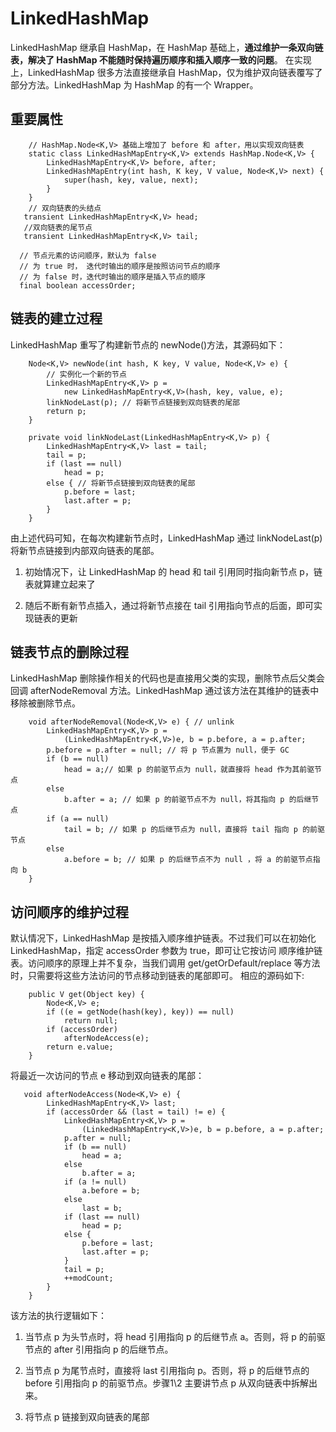 # LinkedHashMap

LinkedHashMap 继承自 HashMap，在 HashMap 基础上，__通过维护一条双向链表，解决了 HashMap 不能随时保持遍历顺序和插入顺序一致的问题__。
在实现上，LinkedHashMap 很多方法直接继承自 HashMap，仅为维护双向链表覆写了部分方法。LinkedHashMap 为 HashMap 的有一个 Wrapper。

## 重要属性

```
    // HashMap.Node<K,V> 基础上增加了 before 和 after，用以实现双向链表
    static class LinkedHashMapEntry<K,V> extends HashMap.Node<K,V> {
        LinkedHashMapEntry<K,V> before, after;
        LinkedHashMapEntry(int hash, K key, V value, Node<K,V> next) {
            super(hash, key, value, next);
        }
    }
    // 双向链表的头结点
   transient LinkedHashMapEntry<K,V> head;
   //双向链表的尾节点
   transient LinkedHashMapEntry<K,V> tail;

  // 节点元素的访问顺序，默认为 false
  // 为 true 时， 迭代时输出的顺序是按照访问节点的顺序
  // 为 false 时，迭代时输出的顺序是插入节点的顺序
  final boolean accessOrder;
```


## 链表的建立过程

LinkedHashMap 重写了构建新节点的 newNode()方法，其源码如下：

```
    Node<K,V> newNode(int hash, K key, V value, Node<K,V> e) {
        // 实例化一个新的节点
        LinkedHashMapEntry<K,V> p =
            new LinkedHashMapEntry<K,V>(hash, key, value, e);
        linkNodeLast(p); // 将新节点链接到双向链表的尾部
        return p;
    }

```

```
    private void linkNodeLast(LinkedHashMapEntry<K,V> p) {
        LinkedHashMapEntry<K,V> last = tail;
        tail = p;
        if (last == null)
            head = p;
        else { // 将新节点链接到双向链表的尾部
            p.before = last;
            last.after = p;
        }
    }
```

由上述代码可知，在每次构建新节点时，LinkedHashMap 通过 linkNodeLast(p) 将新节点链接到内部双向链表的尾部。

1. 初始情况下，让 LinkedHashMap 的 head 和 tail 引用同时指向新节点 p，链表就算建立起来了

2. 随后不断有新节点插入，通过将新节点接在 tail 引用指向节点的后面，即可实现链表的更新


## 链表节点的删除过程

LinkedHashMap 删除操作相关的代码也是直接用父类的实现，删除节点后父类会回调 afterNodeRemoval 方法。LinkedHashMap
通过该方法在其维护的链表中移除被删除节点。

```
    void afterNodeRemoval(Node<K,V> e) { // unlink
        LinkedHashMapEntry<K,V> p =
            (LinkedHashMapEntry<K,V>)e, b = p.before, a = p.after;
        p.before = p.after = null; // 将 p 节点置为 null，便于 GC
        if (b == null)
            head = a;// 如果 p 的前驱节点为 null，就直接将 head 作为其前驱节点
        else
            b.after = a; // 如果 p 的前驱节点不为 null，将其指向 p 的后继节点
        if (a == null)
            tail = b; // 如果 p 的后继节点为 null，直接将 tail 指向 p 的前驱节点
        else
            a.before = b; // 如果 p 的后继节点不为 null ，将 a 的前驱节点指向 b
    }
```


## 访问顺序的维护过程

默认情况下，LinkedHashMap 是按插入顺序维护链表。不过我们可以在初始化 LinkedHashMap，指定 accessOrder 参数为 true，即可让它按访问
顺序维护链表。访问顺序的原理上并不复杂，当我们调用 get/getOrDefault/replace 等方法时，只需要将这些方法访问的节点移动到链表的尾部即可。
相应的源码如下:

```
    public V get(Object key) {
        Node<K,V> e;
        if ((e = getNode(hash(key), key)) == null)
            return null;
        if (accessOrder)
            afterNodeAccess(e);
        return e.value;
    }
```

将最近一次访问的节点 e 移动到双向链表的尾部：

```
   void afterNodeAccess(Node<K,V> e) {
        LinkedHashMapEntry<K,V> last;
        if (accessOrder && (last = tail) != e) {
            LinkedHashMapEntry<K,V> p =
                (LinkedHashMapEntry<K,V>)e, b = p.before, a = p.after;
            p.after = null;
            if (b == null)
                head = a;
            else
                b.after = a;
            if (a != null)
                a.before = b;
            else
                last = b;
            if (last == null)
                head = p;
            else {
                p.before = last;
                last.after = p;
            }
            tail = p;
            ++modCount;
        }
    }
```

该方法的执行逻辑如下：

1. 当节点 p 为头节点时，将 head 引用指向 p 的后继节点 a。否则，将 p 的前驱节点的 after 引用指向 p 的后继节点。

2. 当节点 p 为尾节点时，直接将 last 引用指向 p。否则，将 p 的后继节点的 before 引用指向 p 的前驱节点。步骤1\2 
   主要讲节点 p 从双向链表中拆解出来。

3. 将节点 p 链接到双向链表的尾部































































